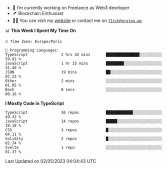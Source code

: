 - 🔭 I’m currently working on Freelance as Web3 developer
- 🪶 Blockchain Enthusiast
- 👨‍💻 You can visit my [website](https://f1tch.xyz) or contact me on [`f1tch@proton.me`](mailto:f1tch@proton.me)

<!--START_SECTION:waka-->
📊 **This Week I Spent My Time On** 

```text
🕑︎ Time Zone: Europe/Paris

💬 Programming Languages: 
TypeScript               2 hrs 42 mins       ███████████████░░░░░░░░░░   59.92 % 
JavaScript               1 hr 25 mins        ████████░░░░░░░░░░░░░░░░░   31.40 % 
JSON                     19 mins             ██░░░░░░░░░░░░░░░░░░░░░░░   07.33 % 
Other                    2 mins              ░░░░░░░░░░░░░░░░░░░░░░░░░   01.05 % 
Bash                     0 secs              ░░░░░░░░░░░░░░░░░░░░░░░░░   00.16 % 
```

**I Mostly Code in TypeScript** 

```text
TypeScript               36 repos            ████████████░░░░░░░░░░░░░   49.32 % 
JavaScript               14 repos            █████░░░░░░░░░░░░░░░░░░░░   19.18 % 
CSS                      3 repos             █░░░░░░░░░░░░░░░░░░░░░░░░   04.11 % 
Solidity                 2 repos             █░░░░░░░░░░░░░░░░░░░░░░░░   02.74 % 
Svelte                   1 repo              ░░░░░░░░░░░░░░░░░░░░░░░░░   01.37 % 
```




 Last Updated on 02/05/2023 04:04:43 UTC
<!--END_SECTION:waka-->

